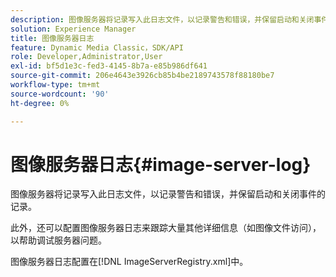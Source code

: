 ```yaml
---
description: 图像服务器将记录写入此日志文件，以记录警告和错误，并保留启动和关闭事件的记录。
solution: Experience Manager
title: 图像服务器日志
feature: Dynamic Media Classic，SDK/API
role: Developer,Administrator,User
exl-id: bf5d1e3c-fed3-4145-8b7a-e85b986df641
source-git-commit: 206e4643e3926cb85b4be2189743578f88180be7
workflow-type: tm+mt
source-wordcount: '90'
ht-degree: 0%

---
```


# 图像服务器日志{#image-server-log}

图像服务器将记录写入此日志文件，以记录警告和错误，并保留启动和关闭事件的记录。

此外，还可以配置图像服务器日志来跟踪大量其他详细信息（如图像文件访问），以帮助调试服务器问题。

图像服务器日志配置在[!DNL ImageServerRegistry.xml]中。
